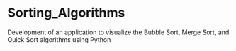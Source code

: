 # Sorting_Algorithms

Development of an application to visualize the Bubble Sort, Merge Sort, and Quick Sort algorithms using Python
